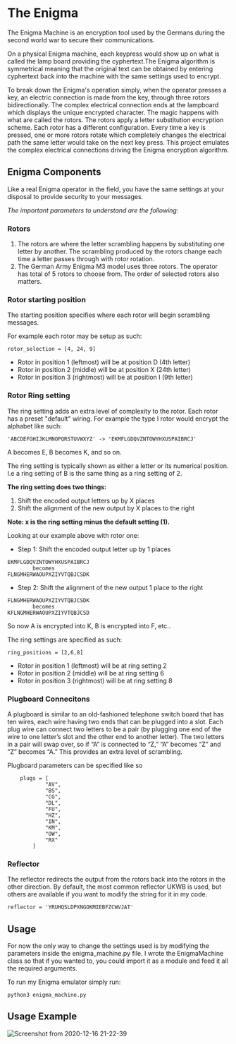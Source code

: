 # The Enigma
The Enigma Machine is an encryption tool used by the Germans during the second world war to secure their communications. 

On a physical Enigma machine, each keypress would show up on what is called the lamp board providing the cyphertext.The Enigma algorithm is symmetrical meaning that the original text can be obtained by entering cyphertext back into the machine with the same settings used to encrypt. 


To break down the Enigma's operation simply, when the operator presses a key, an electric connection is made from the key, through three rotors bidirectionally. The complex electrical connection ends at the lampboard which displays the unique encrypted character. The magic happens with what are called the rotors. The rotors apply a letter substitution encryption scheme. Each rotor has a different configuration. Every time a key is pressed, one or more rotors rotate which completely changes the electrical path the same letter would take on the next key press. This project emulates the complex electrical connections driving the Enigma encryption algorithm.

## Enigma Components
Like a real Enigma operator in the field, you have the same settings at your disposal to provide security to your messages.

*The important parameters to understand are the following:*

### Rotors
1. The rotors are where the letter scrambling happens by substituting one letter by another. The scrambling produced by the rotors change each time a letter passes through with rotor rotation.
2. The German Army Enigma M3 model uses three rotors. The operator has total of 5 rotors to choose from. The order of selected rotors also matters.

### Rotor starting position
The starting position specifies where each rotor will begin scrambling messages.

For example each rotor may be setup as such:
```
rotor_selection = [4, 24, 9]
```
- Rotor in position 1 (leftmost) will be at position D (4th letter)
- Rotor in position 2 (middle) will be at position X (24th letter)
- Rotor in position 3 (rightmost) will be at position I (9th letter)

### Rotor Ring setting
The ring setting adds an extra level of complexity to the rotor. Each rotor has a preset "default" wiring. For example the type I rotor would encrypt the alphabet like such:

```
'ABCDEFGHIJKLMNOPQRSTUVWXYZ' -> 'EKMFLGDQVZNTOWYHXUSPAIBRCJ'
```

A becomes E, B becomes K, and so on.

The ring setting is typically shown as either a letter or its numerical position. I.e a ring setting of B is the same thing as a ring setting of 2. 

**The ring setting does two things:**
1. Shift the encoded output letters up by X places
2. Shift the alignment of the new output by X places to the right

**Note: x is the ring setting minus the default setting (1).**

Looking at our example above with rotor one:

- Step 1: Shift the encoded output letter up by 1 places
```
EKMFLGDQVZNTOWYHXUSPAIBRCJ
		becomes
FLNGMHERWAOUPXZIYVTQBJCSDK
```

- Step 2: Shift the alignment of the new output 1 place to the right
```
FLNGMHERWAOUPXZIYVTQBJCSDK
		becomes
KFLNGMHERWAOUPXZIYVTQBJCSD
```
So now A is encrypted into K, B is encrypted into F, etc..

The ring settings are specified as such:
```
ring_positions = [2,6,8]
```
- Rotor in position 1 (leftmost) will be at ring setting 2
- Rotor in position 2 (middle) will be at ring setting 6
- Rotor in position 3 (rightmost) will be at ring setting 8

### Plugboard Connecitons
A plugboard is similar to an old-fashioned telephone switch board that has ten wires, each wire having two ends that can be plugged into a slot. Each plug wire can connect two letters to be a pair (by plugging one end of the wire to one letter’s slot and the other end to another letter). The two letters in a pair will swap over, so if “A” is connected to “Z,” “A” becomes “Z” and “Z” becomes “A.” This provides an extra level of scrambling.

Plugboard parameters can be specified like so
```
    plugs = [
            "AV",
            "BS",
            "CG",
            "DL",
            "FU",
            "HZ",
            "IN",
            "KM",
            "OW",
            "RX"
        ]

```

### Reflector
The reflector redirects the output from the rotors back into the rotors in the other direction. By default, the most common reflector UKWB is used, but others are available if you want to modify the string for it in my code.

```
reflector = 'YRUHQSLDPXNGOKMIEBFZCWVJAT'
```


## Usage
For now the only way to change the settings used is by modifying the parameters inside the enigma_machine.py file. I wrote the EnigmaMachine class so that if you wanted to, you could import it as a module and feed it all the required arguments. 

To run my Enigma emulator simply run:
```
python3 enigma_machine.py
```

## Usage Example

![Screenshot from 2020-12-16 21-22-39](https://user-images.githubusercontent.com/44167644/102435744-1fe39000-3fe5-11eb-8cf4-22fc1d5ccea6.png)